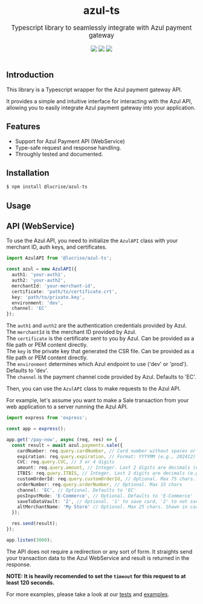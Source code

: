 <div align="center">
    <h1>azul-ts</h1>
    <big>Typescript library to seamlessly integrate with Azul payment gateway</big>
    <div>
    <br/>
        <a href="https://github.com/lucrise-llc/azul-ts/pulse"><img src="https://img.shields.io/github/last-commit/lucrise-llc/azul-ts.svg"/></a>
        <a href="https://github.com/lucrise-llc/azul-ts/pulls"><img src="https://img.shields.io/github/issues-pr/lucrise-llc/azul-ts.svg"/></a>
        <a href="https://github.com/lucrise-llc/azul-ts/issues"><img src="https://img.shields.io/github/issues-closed/lucrise-llc/azul-ts.svg"/></a>
    </div>
</div>
<br/>
</div>

## Introduction

This library is a Typescript wrapper for the Azul payment gateway API.

It provides a simple and intuitive interface for interacting with the Azul API, allowing you to easily integrate Azul payment gateway into your application.

## Features

- Support for Azul Payment API (WebService)
- Type-safe request and response handling.
- Throughly tested and documented.

## Installation

```bash
$ npm install @lucrise/azul-ts
```

## Usage

## API (WebService)

To use the Azul API, you need to initialize the `AzulAPI` class with your merchant ID, auth keys, and certificates.

```typescript
import AzulAPI from '@lucrise/azul-ts';

const azul = new AzulAPI({
  auth1: 'your-auth1',
  auth2: 'your-auth2',
  merchantId: 'your-merchant-id',
  certificate: 'path/to/certificate.crt',
  key: 'path/to/private.key',
  environment: 'dev',
  channel: 'EC'
});
```

The `auth1` and `auth2` are the authentication credentials provided by Azul.<br/>
The `merchantId` is the merchant ID provided by Azul.<br/>
The `certificate` is the certificate sent to you by Azul. Can be provided as a file path or PEM content directly.<br/>
The `key` is the private key that generated the CSR file. Can be provided as a file path or PEM content directly.<br/>
The `environment` determines which Azul endpoint to use ('dev' or 'prod'). Defaults to 'dev'.<br/>
The `channel` is the payment channel code provided by Azul. Defaults to 'EC'.<br/>

Then, you can use the `AzulAPI` class to make requests to the Azul API.

For example, let's assume you want to make a Sale transaction from your web application to a server running the Azul API.

```typescript
import express from 'express';

const app = express();

app.get('/pay-now', async (req, res) => {
  const result = await azul.payments.sale({
    cardNumber: req.query.cardNumber, // Card number without spaces or special chars
    expiration: req.query.expiration, // Format: YYYYMM (e.g., 202412)
    CVC: req.query.CVC, // 3 or 4 digits
    amount: req.query.amount, // Integer. Last 2 digits are decimals (e.g., 1000 = $10.00)
    ITBIS: req.query.ITBIS, // Integer. Last 2 digits are decimals (e.g., 100 = $1.00)
    customOrderId: req.query.customOrderId, // Optional. Max 75 chars. Used for payment verification
    orderNumber: req.query.orderNumber, // Optional. Max 15 chars
    channel: 'EC', // Optional. Defaults to 'EC'
    posInputMode: 'E-Commerce', // Optional. Defaults to 'E-Commerce'
    saveToDataVault: '2', // Optional. '1' to save card, '2' to not save
    altMerchantName: 'My Store' // Optional. Max 25 chars. Shown in card statement
  });

  res.send(result);
});

app.listen(3000);
```

The API does not require a redirection or any sort of form. It straights send your transaction data to the Azul WebService and result is returned in the response.

**NOTE: It is heavily recomended to set the `timeout` for this request to at least 120 seconds.**

For more examples, please take a look at our [tests](./tests) and [examples](./examples).

